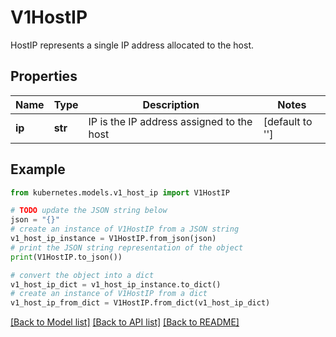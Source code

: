 # V1HostIP

HostIP represents a single IP address allocated to the host.

## Properties

Name | Type | Description | Notes
------------ | ------------- | ------------- | -------------
**ip** | **str** | IP is the IP address assigned to the host | [default to '']

## Example

```python
from kubernetes.models.v1_host_ip import V1HostIP

# TODO update the JSON string below
json = "{}"
# create an instance of V1HostIP from a JSON string
v1_host_ip_instance = V1HostIP.from_json(json)
# print the JSON string representation of the object
print(V1HostIP.to_json())

# convert the object into a dict
v1_host_ip_dict = v1_host_ip_instance.to_dict()
# create an instance of V1HostIP from a dict
v1_host_ip_from_dict = V1HostIP.from_dict(v1_host_ip_dict)
```
[[Back to Model list]](../README.md#documentation-for-models) [[Back to API list]](../README.md#documentation-for-api-endpoints) [[Back to README]](../README.md)


